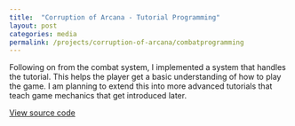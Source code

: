 ```yaml
---
title:  "Corruption of Arcana - Tutorial Programming"
layout: post
categories: media
permalink: /projects/corruption-of-arcana/combatprogramming
---
```


Following on from the combat system, I implemented a system that handles the tutorial. This helps the player get a basic understanding of how to play the game. I am planning to extend this into more advanced tutorials that teach game mechanics that get introduced later.

[View source code](https://github.com/andrewscott02/Corruption-of-Arcana/tree/main/Assets/Scripts/Tutorial)
